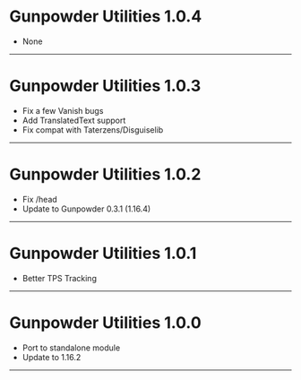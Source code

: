 # Gunpowder Utilities 1.0.4

- None


---
# Gunpowder Utilities 1.0.3

- Fix a few Vanish bugs
- Add TranslatedText support
- Fix compat with Taterzens/Disguiselib

---
# Gunpowder Utilities 1.0.2

- Fix /head
- Update to Gunpowder 0.3.1 (1.16.4)

---
# Gunpowder Utilities 1.0.1

- Better TPS Tracking


---
# Gunpowder Utilities 1.0.0

- Port to standalone module
- Update to 1.16.2

---
